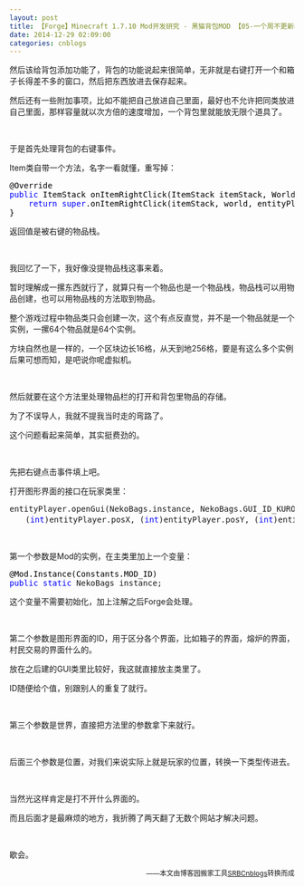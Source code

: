 ```yaml
---
layout: post
title: 【Forge】Minecraft 1.7.10 Mod开发研究 - 黑猫背包MOD 【05-一个周不更新根本说明不了什么我的字典里就没有太监这两个字不是字典大小的问题你不要说那些没用的】
date: 2014-12-29 02:09:00
categories: cnblogs
---
```


<p>然后该给背包添加功能了，背包的功能说起来很简单，无非就是右键打开一个和箱子长得差不多的窗口，然后把东西放进去保存起来。</p>
<p>然后还有一些附加事项，比如不能把自己放进自己里面，最好也不允许把同类放进自己里面，那样容量就以次方倍的速度增加，一个背包里就能放无限个道具了。</p>
<p>&nbsp;</p>
<p>于是首先处理背包的右键事件。</p>
<p>Item类自带一个方法，名字一看就懂，重写掉：</p>
<div class="cnblogs_code">
<pre><span style="color: #000000;">@Override
</span><span style="color: #0000ff;">public</span><span style="color: #000000;"> ItemStack onItemRightClick(ItemStack itemStack, World world, EntityPlayer entityPlayer) {
    </span><span style="color: #0000ff;">return</span> <span style="color: #0000ff;">super</span><span style="color: #000000;">.onItemRightClick(itemStack, world, entityPlayer);
}</span></pre>
</div>
<p>返回值是被右键的物品栈。</p>
<p>&nbsp;</p>
<p>我回忆了一下，我好像没提物品栈这事来着。</p>
<p>暂时理解成一摞东西就行了，就算只有一个物品也是一个物品栈，物品栈可以用物品创建，也可以用物品栈的方法取到物品。</p>
<p>整个游戏过程中物品类只会创建一次，这个有点反直觉，并不是一个物品就是一个实例，一摞64个物品就是64个实例。</p>
<p>方块自然也是一样的，一个区块边长16格，从天到地256格，要是有这么多个实例后果可想而知，是吧说你呢虚拟机。</p>
<p>&nbsp;</p>
<p>然后就要在这个方法里处理物品栏的打开和背包里物品的存储。</p>
<p>为了不误导人，我就不提我当时走的弯路了。</p>
<p>这个问题看起来简单，其实挺费劲的。</p>
<p>&nbsp;</p>
<p>先把右键点击事件填上吧。</p>
<p>打开图形界面的接口在玩家类里：</p>
<div class="cnblogs_code">
<pre>entityPlayer.openGui(NekoBags.instance, NekoBags.GUI_ID_KURONEKO, world,<br />　　(<span style="color: #0000ff;">int</span>)entityPlayer.posX, (<span style="color: #0000ff;">int</span>)entityPlayer.posY, (<span style="color: #0000ff;">int</span>)entityPlayer.posZ);</pre>
</div>
<p>&nbsp;</p>
<p>第一个参数是Mod的实例，在主类里加上一个变量：</p>
<div class="cnblogs_code">
<pre><span style="color: #000000;">@Mod.Instance(Constants.MOD_ID)
</span><span style="color: #0000ff;">public</span> <span style="color: #0000ff;">static</span> NekoBags instance;</pre>
</div>
<p>这个变量不需要初始化，加上注解之后Forge会处理。</p>
<p>&nbsp;</p>
<p>第二个参数是图形界面的ID，用于区分各个界面，比如箱子的界面，熔炉的界面，村民交易的界面什么的。</p>
<p>放在之后建的GUI类里比较好，我这就直接放主类里了。</p>
<p>ID随便给个值，别跟别人的重复了就行。</p>
<p>&nbsp;</p>
<p>第三个参数是世界，直接把方法里的参数拿下来就行。</p>
<p>&nbsp;</p>
<p>后面三个参数是位置，对我们来说实际上就是玩家的位置，转换一下类型传进去。</p>
<p>&nbsp;</p>
<p>当然光这样肯定是打不开什么界面的。</p>
<p>而且后面才是最麻烦的地方，我折腾了两天翻了无数个网站才解决问题。</p>
<p>&nbsp;</p>
<p>歇会。</p>

<p align=right><span style="font-size: 12px">——本文由博客园搬家工具<a href="https://github.com/mlxy/SRBCnblogs">SRBCnblogs</a>转换而成</span></p>